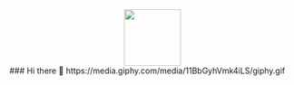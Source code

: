 <div id="header" align="center">
  <img src="https://media.giphy.com/media/3o7aCTfyhYawdOXcFW/giphy.gif" width="100vw"/>
</div>
### Hi there 👋
https://media.giphy.com/media/11BbGyhVmk4iLS/giphy.gif
